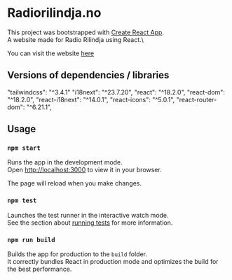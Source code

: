 # Radiorilindja.no

This project was bootstrapped with [Create React App](https://github.com/facebook/create-react-app).\
A website made for Radio Rilindja using React.\

You can visit the website [here](https://radiorilindja.no)

## Versions of dependencies / libraries
"tailwindcss": "^3.4.1"
"i18next": "^23.7.20",
"react": "^18.2.0",
"react-dom": "^18.2.0",
"react-i18next": "^14.0.1",
"react-icons": "^5.0.1",
"react-router-dom": "^6.21.1",

## Usage

### `npm start`

Runs the app in the development mode.\
Open [http://localhost:3000](http://localhost:3000) to view it in your browser.

The page will reload when you make changes.

### `npm test`

Launches the test runner in the interactive watch mode.\
See the section about [running tests](https://facebook.github.io/create-react-app/docs/running-tests) for more information.

### `npm run build`

Builds the app for production to the `build` folder.\
It correctly bundles React in production mode and optimizes the build for the best performance.
